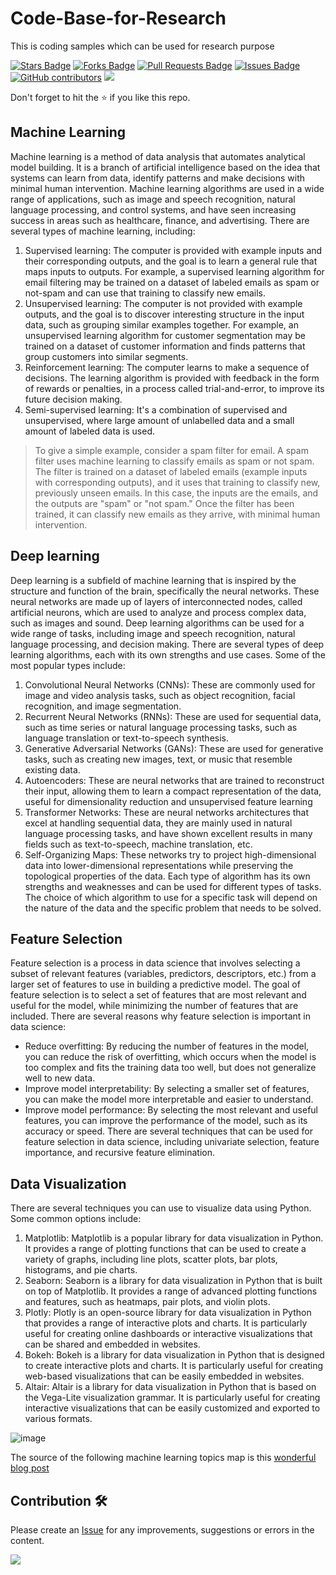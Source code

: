 # Code-Base-for-Research
This is coding samples which can be used for research purpose

<a href="https://github.com/goldboy225/research-material/stargazers"><img src="https://img.shields.io/github/stars/goldboy225/research-material" alt="Stars Badge"/></a>
<a href="https://github.com/goldboy225/research-material/network/members"><img src="https://img.shields.io/github/forks/goldboy225/research-material" alt="Forks Badge"/></a>
<a href="https://github.com/goldboy225/research-material/pulls"><img src="https://img.shields.io/github/issues-pr/goldboy225/research-material" alt="Pull Requests Badge"/></a>
<a href="https://github.com/goldboy225/research-material/issues"><img src="https://img.shields.io/github/issues/goldboy225/research-material" alt="Issues Badge"/></a>
<a href="https://github.com/goldboy225/research-material/graphs/contributors"><img alt="GitHub contributors" src="https://img.shields.io/github/contributors/goldboy225/research-material?color=2b9348"></a>
![](https://visitor-badge.glitch.me/badge?page_id=goldboy225/research-material)

Don't forget to hit the :star: if you like this repo.

## Machine Learning
Machine learning is a method of data analysis that automates analytical model building. It is a branch of artificial intelligence based on the idea that systems can learn from data, identify patterns and make decisions with minimal human intervention. Machine learning algorithms are used in a wide range of applications, such as image and speech recognition, natural language processing, and control systems, and have seen increasing success in areas such as healthcare, finance, and advertising. There are several types of machine learning, including:
 1. Supervised learning: The computer is provided with example inputs and their corresponding outputs, and the goal is to learn a general rule that maps inputs to outputs. For example, a supervised learning algorithm for email filtering may be trained on a dataset of labeled emails as spam or not-spam and can use that training to classify new emails.
 2. Unsupervised learning: The computer is not provided with example outputs, and the goal is to discover interesting structure in the input data, such as grouping similar examples together. For example, an unsupervised learning algorithm for customer segmentation may be trained on a dataset of customer information and finds patterns that group customers into similar segments.
 3. Reinforcement learning: The computer learns to make a sequence of decisions. The learning algorithm is provided with feedback in the form of rewards or penalties, in a process called trial-and-error, to improve its future decision making.
 4. Semi-supervised learning: It's a combination of supervised and unsupervised, where large amount of unlabelled data and a small amount of labeled data is used.
> To give a simple example, consider a spam filter for email. A spam filter uses machine learning to classify emails as spam or not spam. The filter is trained on a dataset of labeled emails (example inputs with corresponding outputs), and it uses that training to classify new, previously unseen emails. In this case, the inputs are the emails, and the outputs are "spam" or "not spam." Once the filter has been trained, it can classify new emails as they arrive, with minimal human intervention.

## Deep learning
Deep learning is a subfield of machine learning that is inspired by the structure and function of the brain, specifically the neural networks. These neural networks are made up of layers of interconnected nodes, called artificial neurons, which are used to analyze and process complex data, such as images and sound. Deep learning algorithms can be used for a wide range of tasks, including image and speech recognition, natural language processing, and decision making.
There are several types of deep learning algorithms, each with its own strengths and use cases. Some of the most popular types include:
1. Convolutional Neural Networks (CNNs): These are commonly used for image and video analysis tasks, such as object recognition, facial recognition, and image segmentation.
2. Recurrent Neural Networks (RNNs): These are used for sequential data, such as time series or natural language processing tasks, such as language translation or text-to-speech synthesis.
3. Generative Adversarial Networks (GANs): These are used for generative tasks, such as creating new images, text, or music that resemble existing data.
4. Autoencoders: These are neural networks that are trained to reconstruct their input, allowing them to learn a compact representation of the data, useful for dimensionality reduction and unsupervised feature learning
5. Transformer Networks: These are neural networks architectures that excel at handling sequential data, they are mainly used in natural language processing tasks, and have shown excellent results in many fields such as text-to-speech, machine translation, etc.
6. Self-Organizing Maps: These networks try to project high-dimensional data into lower-dimensional representations while preserving the topological properties of the data.
Each type of algorithm has its own strengths and weaknesses and can be used for different types of tasks. The choice of which algorithm to use for a specific task will depend on the nature of the data and the specific problem that needs to be solved.


## Feature Selection
Feature selection is a process in data science that involves selecting a subset of relevant features (variables, predictors, descriptors, etc.) from a larger set of features to use in building a predictive model. The goal of feature selection is to select a set of features that are most relevant and useful for the model, while minimizing the number of features that are included.
There are several reasons why feature selection is important in data science:
- Reduce overfitting: By reducing the number of features in the model, you can reduce the risk of overfitting, which occurs when the model is too complex and fits the training data too well, but does not generalize well to new data.
- Improve model interpretability: By selecting a smaller set of features, you can make the model more interpretable and easier to understand.
- Improve model performance: By selecting the most relevant and useful features, you can improve the performance of the model, such as its accuracy or speed.
There are several techniques that can be used for feature selection in data science, including univariate selection, feature importance, and recursive feature elimination.

## Data Visualization
There are several techniques you can use to visualize data using Python. Some common options include:
1. Matplotlib: Matplotlib is a popular library for data visualization in Python. It provides a range of plotting functions that can be used to create a variety of graphs, including line plots, scatter plots, bar plots, histograms, and pie charts.
2. Seaborn: Seaborn is a library for data visualization in Python that is built on top of Matplotlib. It provides a range of advanced plotting functions and features, such as heatmaps, pair plots, and violin plots.
3. Plotly: Plotly is an open-source library for data visualization in Python that provides a range of interactive plots and charts. It is particularly useful for creating online dashboards or interactive visualizations that can be shared and embedded in websites.
4. Bokeh: Bokeh is a library for data visualization in Python that is designed to create interactive plots and charts. It is particularly useful for creating web-based visualizations that can be easily embedded in websites.
5. Altair: Altair is a library for data visualization in Python that is based on the Vega-Lite visualization grammar. It is particularly useful for creating interactive visualizations that can be easily customized and exported to various formats.



![image](https://user-images.githubusercontent.com/22785858/211835558-c9c4d912-8f20-410e-8ba6-44c3c0af7b53.png)

The source of the following machine learning topics map is this [wonderful blog post](https://vas3k.com/blog/machine_learning/)


## Contribution 🛠️
Please create an [Issue](https://github.com/goldboy225/Code-Base-for-Research/issues) for any improvements, suggestions or errors in the content.

![](https://visitor-badge.glitch.me/badge?page_id=goldboy225)
